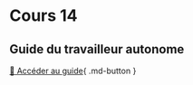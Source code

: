 # Cours 14




## Guide du travailleur autonome
[📁 Accéder au guide](https://cmontmorency365-my.sharepoint.com/:b:/g/personal/lora_boisvert_cmontmorency_qc_ca/Edg24C6YapVOiRO9agjLVsoBkFHpwhdj7osLAUoZNOf7jA?e=VFV52N){ .md-button }

